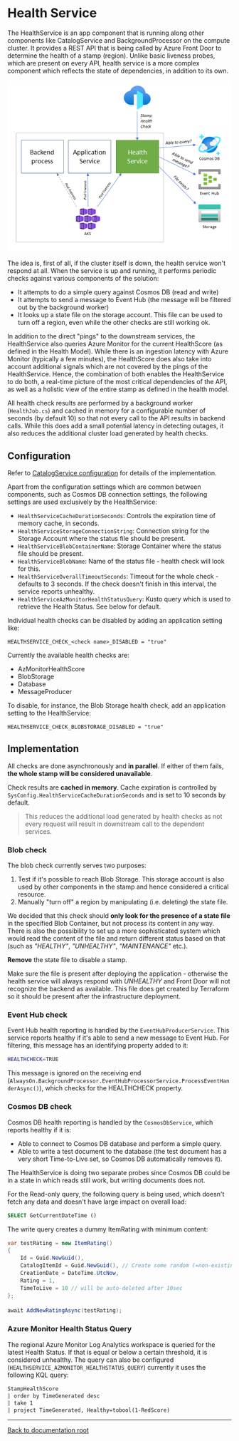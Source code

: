 # Health Service

The HealthService is an app component that is running along other components like CatalogService and BackgroundProcessor on the compute cluster. It provides a REST API that is being called by Azure Front Door to determine the health of a stamp (region). Unlike basic liveness probes, which are present on every API, health service is a more complex component which reflects the state of dependencies, in addition to its own.

![HealthService conceptual diagram](/docs/media/health-service-high-level.png)

The idea is, first of all, if the cluster itself is down, the health service won't respond at all. When the service is up and running, it performs periodic checks against various components of the solution:

- It attempts to do a simple query against Cosmos DB (read and write)
- It attempts to send a message to Event Hub (the message will be filtered out by the background worker)
- It looks up a state file on the storage account. This file can be used to turn off a region, even while the other checks are still working ok.

In addition to the direct "pings" to the downstream services, the HealthService also queries Azure Monitor for the current HealthScore (as defined in the Health Model).
While there is an ingestion latency with Azure Monitor (typically a few minutes), the HealthScore does also take into account additional signals which are not covered by the pings of the HealthService.
Hence, the combination of both enables the HealthService to do both, a real-time picture of the most critical dependencies of the API, as well as a holistic view of the entire stamp as defined in the health model.

All health check results are performed by a background worker (`HealthJob.cs`) and cached in memory for a configurable number of seconds (by default 10) so that not every call to the API results in backend calls. While this does add a small potential latency in detecting outages, it also reduces the additional cluster load generated by health checks.

## Configuration

Refer to [CatalogService configuration](../AlwaysOn.CatalogService/README.md#Configuration) for details of the implementation.

Apart from the configuration settings which are common between components, such as Cosmos DB connection settings, the following settings are used exclusively by the HealthService:

- `HealthServiceCacheDurationSeconds`: Controls the expiration time of memory cache, in seconds.
- `HealthServiceStorageConnectionString`: Connection string for the Storage Account where the status file should be present.
- `HealthServiceBlobContainerName`: Storage Container where the status file should be present.
- `HealthServiceBlobName`: Name of the status file - health check will look for this.
- `HealthServiceOverallTimeoutSeconds`: Timeout for the whole check - defaults to 3 seconds. If the check doesn't finish in this interval, the service reports unhealthy.
- `HealthServiceAzMonitorHealthStatusQuery`: Kusto query which is used to retrieve the Health Status. See below for default.

Individual health checks can be disabled by adding an application setting like:

```
HEALTHSERVICE_CHECK_<check name>_DISABLED = "true"
```

Currently the available health checks are:

- AzMonitorHealthScore
- BlobStorage
- Database
- MessageProducer

To disable, for instance, the Blob Storage health check, add an application setting to the HealthService:

```
HEALTHSERVICE_CHECK_BLOBSTORAGE_DISABLED = "true"
```


## Implementation

All checks are done asynchronously and **in parallel**. If either of them fails, **the whole stamp will be considered unavailable**.

Check results are **cached in memory**. Cache expiration is controlled by `SysConfig.HealthServiceCacheDurationSeconds` and is set to 10 seconds by default.

> This reduces the additional load generated by health checks as not every request will result in downstream call to the dependent services.

### Blob check

The blob check currently serves two purposes:

1. Test if it's possible to reach Blob Storage. This storage account is also used by other components in the stamp and hence considered a critical resource.
1. Manually "turn off" a region by manipulating (i.e. deleting) the state file.

We decided that this check should **only look for the presence of a state file** in the specified Blob Container, but not process its content in any way. There is also the possibility to set up a more sophisticated system which would read the content of the file and return different status based on that (such as *"HEALTHY"*, *"UNHEALTHY"*, *"MAINTENANCE"* etc.).

**Remove** the state file to disable a stamp.

Make sure the file is present after deploying the application - otherwise the health service will always respond with *UNHEALTHY* and Front Door will not recognize the backend as available. This file does get created by Terraform so it should be present after the infrastructure deployment.

### Event Hub check

Event Hub health reporting is handled by the `EventHubProducerService`. This service reports healthy if it's able to send a new message to Event Hub. For filtering, this message has an identifying property added to it:

```bash
HEALTHCHECK=TRUE
```

This message is ignored on the receiving end (`AlwaysOn.BackgroundProcessor.EventHubProcessorService.ProcessEventHanderAsync()`), which checks for the HEALTHCHECK property.

### Cosmos DB check

Cosmos DB health reporting is handled by the `CosmosDbService`, which reports healthy if it is:

- Able to connect to Cosmos DB database and perform a simple query.
- Able to write a test document to the database (the test document has a very short Time-to-Live set, so Cosmos DB automatically removes it).

The HealthService is doing two separate probes since Cosmos DB could be in a state in which reads still work, but writing documents does not.

For the Read-only query, the following query is being used, which doesn't fetch any data and doesn't have large impact on overall load:

```sql
SELECT GetCurrentDateTime ()
```

The write query creates a dummy ItemRating with minimum content:

```csharp
var testRating = new ItemRating()
{
    Id = Guid.NewGuid(),
    CatalogItemId = Guid.NewGuid(), // Create some random (=non-existing) item id
    CreationDate = DateTime.UtcNow,
    Rating = 1,
    TimeToLive = 10 // will be auto-deleted after 10sec
};

await AddNewRatingAsync(testRating);
```

### Azure Monitor Health Status Query

The regional Azure Monitor Log Analytics workspace is queried for the latest Health Status. If that is equal or below a certain threshold, it is considered unhealthy.
The query can also be configured (`HEALTHSERVICE_AZMONITOR_HEALTHSTATUS_QUERY`) currently it uses the following KQL query:

```kql
StampHealthScore 
| order by TimeGenerated desc 
| take 1 
| project TimeGenerated, Healthy=tobool(1-RedScore)
```

---

[Back to documentation root](/docs/README.md)

